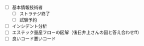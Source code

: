 - [ ] 基本情報技術者
	- [ ] ストラテジ終了
	- [ ] 試験予約
- [ ] インシデント分析
- [ ] エステック量産フローの図解（後日井上さんの図と答え合わせff）
- [ ] 良いコード悪いコード